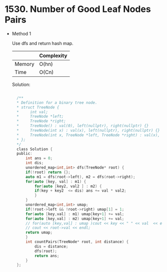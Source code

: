 # 1530. Number of Good Leaf Nodes Pairs

- Method 1

  Use dfs and return hash map.

  |        | Complexity |
  | ------ | ---------- |
  | Memory | O(hn)      |
  | Time   | O(Cn)      |

  Solution:

  ```h

    /**
    * Definition for a binary tree node.
    * struct TreeNode {
    *     int val;
    *     TreeNode *left;
    *     TreeNode *right;
    *     TreeNode() : val(0), left(nullptr), right(nullptr) {}
    *     TreeNode(int x) : val(x), left(nullptr), right(nullptr) {}
    *     TreeNode(int x, TreeNode *left, TreeNode *right) : val(x), left(left), right(right) {}
    * };
    */
    class Solution {
    public:
        int ans = 0;
        int dis;
        unordered_map<int,int> dfs(TreeNode* root) {
        if(!root) return {};
        auto m1 = dfs(root->left), m2 = dfs(root->right);
        for(auto [key, val] : m1) {
            for(auto [key2, val2 ] : m2) {
            if(key + key2  <= dis) ans += val * val2;
            }
        }
        unordered_map<int,int> umap;
        if(!root->left && !root->right) umap[1] = 1;
        for(auto [key,val] : m1) umap[key+1] += val;
        for(auto [key,val] : m2) umap[key+1] += val;
        // for(auto [key,val] : umap )cout << key << " " << val  << endl;
        // cout << root->val << endl;
        return umap;
        }
        int countPairs(TreeNode* root, int distance) {
            dis = distance;
            dfs(root);
            return ans;
        }
    };

  ```

<!-- - Method 2

    This is another method.

    | |   Complexity  |
    | ----------- | ----------- |
    |  Memory     | O(n) |
    |      Time       |  O(n) |


    Solution:

    ``` h



    ```

- Additional Knowledge:

    Here are some additional knowledge.



<br> -->
